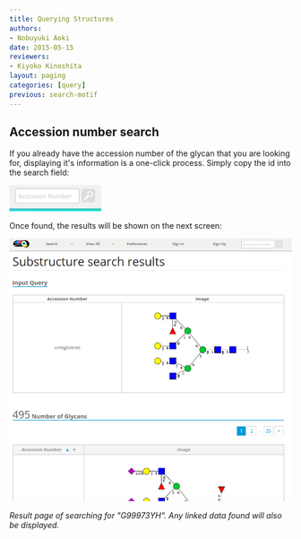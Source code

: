```yaml
---
title: Querying Structures
authors:
- Nobuyuki Aoki
date: 2015-05-15
reviewers:
- Kiyoko Kinoshita
layout: paging
categories: [query]
previous: search-motif
---
```


Accession number search
------------

If you already have the accession number of the glycan that you are looking for, displaying it's information is a one-click process.  Simply copy the id into the search field:

![Glytoucan Accession Number Search Interface](/images/manual/search-id.png)

Once found, the results will be shown on the next screen:

![Glytoucan Graphical Interface Results](/images/manual/search-result.png)

_Result page of searching for "G99973YH".  Any linked data found will also be displayed._
